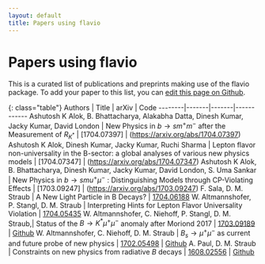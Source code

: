 ```yaml
---
layout: default
title: Papers using flavio
---
```


# Papers using flavio

This is a curated list of publications and preprints making use of the flavio package. To add your paper to this list, you can [edit this page on Github](https://github.com/flav-io/flav-io.github.io/blob/master/papers.md).


{: class="table"}
Authors | Title | arXiv | Code
--------|-------|-------|------------
Ashutosh K Alok, B. Bhattacharya, Alakabha Datta, Dinesh Kumar, Jacky Kumar, David London | New Physics in $b \rightarrow s m^+ m^-$ after the Measurement of $R_{K^*}$ | [1704.07397] | (https://arxiv.org/abs/1704.07397)
Ashutosh K Alok, Dinesh Kumar, Jacky Kumar, Ruchi Sharma | Lepton flavor non-universality in the B-sector: a global analyses of various new physics models | [1704.07347] | (https://arxiv.org/abs/1704.07347)
Ashutosh K Alok, B. Bhattacharya, Dinesh Kumar, Jacky Kumar, David London, S. Uma Sankar | New Physics in $b \rightarrow s mu^+ \mu^-$ : Distinguishing Models through CP-Violating Effects | [1703.09247] | (https://arxiv.org/abs/1703.09247)
F. Sala, D. M. Straub | A New Light Particle in B Decays? | [1704.06188](https://www.arxiv.org/abs/1704.06188)
W. Altmannshofer, P. Stangl, D. M. Straub | Interpreting Hints for Lepton Flavor Universality  Violation | [1704.05435](https://www.arxiv.org/abs/1704.05435)
W. Altmannshofer, C. Niehoff, P. Stangl, D. M. Straub,| Status of the $B\to K^\ast\mu^+\mu^-$ anomaly after Moriond 2017 | [1703.09189](https://www.arxiv.org/abs/1703.09189) | [Github](https://github.com/DavidMStraub/paper-bkstarmumu-anss)
W. Altmannshofer, C. Niehoff, D. M. Straub | $B_s\to\mu^+\mu^-$ as current and future probe of new physics | [1702.05498](https://www.arxiv.org/abs/1702.05498) | [Github](https://github.com/DavidMStraub/paper-bsmumu-ans)
A. Paul, D. M. Straub | Constraints on new physics from radiative $B$ decays | [1608.02556](https://www.arxiv.org/abs/1608.02556) | [Github](https://github.com/DavidMStraub/paper-bvgamma-ps)
